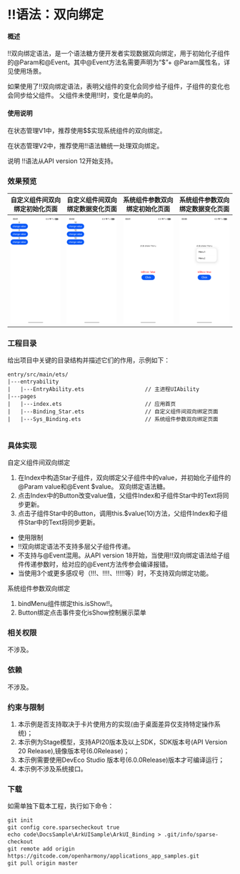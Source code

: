 # !!语法：双向绑定

#### 概述

!!双向绑定语法，是一个语法糖方便开发者实现数据双向绑定，用于初始化子组件的@Param和@Event。其中@Event方法名需要声明为“$”+ @Param属性名，详见使用场景。

如果使用了!!双向绑定语法，表明父组件的变化会同步给子组件，子组件的变化也会同步给父组件。
父组件未使用!!时，变化是单向的。

#### 使用说明

在状态管理V1中，推荐使用$$实现系统组件的双向绑定。

在状态管理V2中，推荐使用!!语法糖统一处理双向绑定。

说明
!!语法从API version 12开始支持。

### 效果预览

| 自定义组件间双向绑定初始化页面       | 自定义组件间双向绑定数据变化页面          | 系统组件参数双向绑定初始化页面      | 系统组件参数双向绑定数据变化页面                      |
|--------------------------------|-----------------------------------|---------------------------------------|---------------------------------------|
| ![image](screenshot/binding1.png) | ![image](screenshot/binding2.png) | ![image](screenshot/sys_binding1.png) | ![image](screenshot/sys_binding2.png) |


### 工程目录

给出项目中关键的目录结构并描述它们的作用，示例如下：

```
entry/src/main/ets/
|---entryability
|   |---EntryAbility.ets                   // 主进程UIAbility
|---pages
|   |---index.ets                          // 应用首页
|   |---Binding_Star.ets                   // 自定义组件间双向绑定页面
|   |---Sys_Binding.ets                    // 系统组件参数双向绑定页面


```

### 具体实现
自定义组件间双向绑定

1. 在Index中构造Star子组件，双向绑定父子组件中的value，并初始化子组件的@Param value和@Event $value。 双向绑定语法糖。
2. 点击Index中的Button改变value值，父组件Index和子组件Star中的Text将同步更新。
3. 点击子组件Star中的Button，调用this.$value(10)方法，父组件Index和子组件Star中的Text将同步更新。

* 使用限制
* !!双向绑定语法不支持多层父子组件传递。
* 不支持与@Event混用。从API version 18开始，当使用!!双向绑定语法给子组件传递参数时，给对应的@Event方法传参会编译报错。
* 当使用3个或更多感叹号（!!!、!!!!、!!!!!等）时，不支持双向绑定功能。

系统组件参数双向绑定

1. bindMenu组件绑定this.isShow!!。
2. Button绑定点击事件变化isShow控制展示菜单



### 相关权限

不涉及。

### 依赖

不涉及。

### 约束与限制

1. 本示例是否支持取决于卡片使用方的实现(由于桌面差异仅支持特定操作系统)；
2. 本示例为Stage模型，支持API20版本及以上SDK，SDK版本号(API Version 20 Release),镜像版本号(6.0Release)；
3. 本示例需要使用DevEco Studio 版本号(6.0.0Release)版本才可编译运行；
4. 本示例不涉及系统接口。

### 下载

如需单独下载本工程，执行如下命令：

```
git init
git config core.sparsecheckout true
echo code\DocsSample\ArkUISample\ArkUI_Binding > .git/info/sparse-checkout
git remote add origin https://gitcode.com/openharmony/applications_app_samples.git
git pull origin master
```